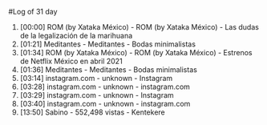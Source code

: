 #Log of 31 day

1. [00:00] ROM (by Xataka México) - ROM (by Xataka México) - Las dudas de la legalización de la marihuana
1. [01:21] Meditantes - Meditantes - Bodas minimalistas
1. [01:34] ROM (by Xataka México) - ROM (by Xataka México) - Estrenos de Netflix México en abril 2021
1. [01:36] Meditantes - Meditantes - Bodas minimalistas
1. [03:14] instagram.com - unknown - Instagram
1. [03:28] instagram.com - unknown - instagram.com
1. [03:29] instagram.com - unknown - Instagram
1. [03:40] instagram.com - unknown - instagram.com
1. [13:50] Sabino - 552,498 vistas - Kentekere
